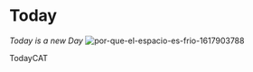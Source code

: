 # Today

<i> Today is a new Day </i>
![por-que-el-espacio-es-frio-1617903788](https://github.com/KIRITAONLINE/Today/assets/156240646/79bedc0f-f813-4a17-be54-2141e016309f)


TodayCAT
